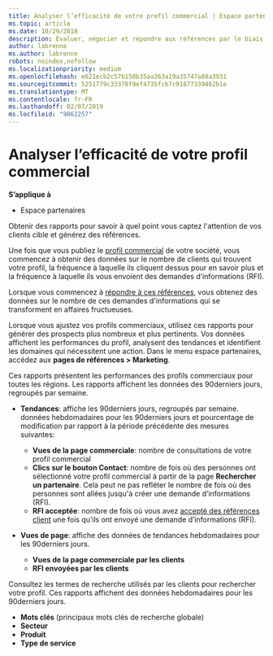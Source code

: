 ```yaml
---
title: Analyser l’efficacité de votre profil commercial | Espace partenaires
ms.topic: article
ms.date: 10/29/2018
description: Évaluer, négocier et répondre aux références par le biais de l'Espace partenaires.
author: labrenne
ms.author: labrenne
robots: noindex,nofollow
ms.localizationpriority: medium
ms.openlocfilehash: e621ecb2c57b150b35aa363a19a35747a88a3931
ms.sourcegitcommit: 5251779c33378f9ef4735fcb7c91877339462b1e
ms.translationtype: MT
ms.contentlocale: fr-FR
ms.lasthandoff: 02/07/2019
ms.locfileid: "9062257"
---
```

# <a name="analyze-the-effectiveness-of-your-business-profile"></a>Analyser l’efficacité de votre profil commercial
<!-- 
https://go.microsoft.com/fwlink/?linkid=849120
-->

**S’applique à**

-  Espace partenaires

Obtenir des rapports pour savoir à quel point vous captez l'attention de vos clients cible et générez des références.

Une fois que vous publiez le [profil commercial](create-a-marketing-profile.md) de votre société, vous commencez à obtenir des données sur le nombre de clients qui trouvent votre profil, la fréquence à laquelle ils cliquent dessus pour en savoir plus et la fréquence à laquelle ils vous envoient des demandes d’informations (RFI). 

Lorsque vous commencez à [répondre à ces références](responding-to-referrals.md), vous obtenez des données sur le nombre de ces demandes d'informations qui se transforment en affaires fructueuses.

Lorsque vous ajustez vos profils commerciaux, utilisez ces rapports pour générer des prospects plus nombreux et plus pertinents. Vos données affichent les performances du profil, analysent des tendances et identifient les domaines qui nécessitent une action. Dans le menu espace partenaires, accédez aux **pages de références > Marketing**.

Ces rapports présentent les performances des profils commerciaux pour toutes les régions. Les rapports affichent les données des 90derniers jours, regroupés par semaine.

*  **Tendances**: affiche les 90derniers jours, regroupés par semaine. données hebdomadaires pour les 90derniers jours et pourcentage de modification par rapport à la période précédente des mesures suivantes:

   * **Vues de la page commerciale**: nombre de consultations de votre profil commercial
   * **Clics sur le bouton Contact**: nombre de fois où des personnes ont sélectionné votre profil commercial à partir de la page **Rechercher un partenaire**. Cela peut ne pas refléter le nombre de fois où des personnes sont allées jusqu'à créer une demande d’informations (RFI).
   * **RFI acceptée**: nombre de fois où vous avez [accepté des références client](responding-to-referrals.md) une fois qu’ils ont envoyé une demande d’informations (RFI).


*  **Vues de page**: affiche des données de tendances hebdomadaires pour les 90derniers jours.
   *  **Vues de la page commerciale par les clients**
   *  **RFI envoyées par les clients**

Consultez les termes de recherche utilisés par les clients pour rechercher votre profil. Ces rapports affichent des données hebdomadaires pour les 90derniers jours.

*  **Mots clés** (principaux mots clés de recherche globale) 
*  **Secteur**
*  **Produit**
*  **Type de service**

